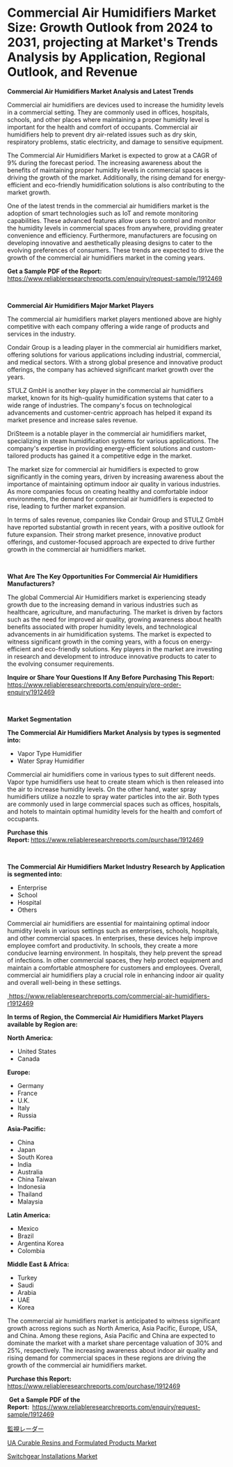 <p><h1>Commercial Air Humidifiers Market Size: Growth Outlook from 2024 to 2031, projecting at Market's Trends Analysis by Application, Regional Outlook, and Revenue</h1></p><p><strong>Commercial Air Humidifiers Market Analysis and Latest Trends</strong></p>
<p><p>Commercial air humidifiers are devices used to increase the humidity levels in a commercial setting. They are commonly used in offices, hospitals, schools, and other places where maintaining a proper humidity level is important for the health and comfort of occupants. Commercial air humidifiers help to prevent dry air-related issues such as dry skin, respiratory problems, static electricity, and damage to sensitive equipment.</p><p>The Commercial Air Humidifiers Market is expected to grow at a CAGR of 9% during the forecast period. The increasing awareness about the benefits of maintaining proper humidity levels in commercial spaces is driving the growth of the market. Additionally, the rising demand for energy-efficient and eco-friendly humidification solutions is also contributing to the market growth.</p><p>One of the latest trends in the commercial air humidifiers market is the adoption of smart technologies such as IoT and remote monitoring capabilities. These advanced features allow users to control and monitor the humidity levels in commercial spaces from anywhere, providing greater convenience and efficiency. Furthermore, manufacturers are focusing on developing innovative and aesthetically pleasing designs to cater to the evolving preferences of consumers. These trends are expected to drive the growth of the commercial air humidifiers market in the coming years.</p></p>
<p><strong>Get a Sample PDF of the Report:&nbsp;</strong> <a href="https://www.reliableresearchreports.com/enquiry/request-sample/1912469">https://www.reliableresearchreports.com/enquiry/request-sample/1912469</a></p>
<p>&nbsp;</p>
<p><strong>Commercial Air Humidifiers Major Market Players</strong></p>
<p><p>The commercial air humidifiers market players mentioned above are highly competitive with each company offering a wide range of products and services in the industry. </p><p>Condair Group is a leading player in the commercial air humidifiers market, offering solutions for various applications including industrial, commercial, and medical sectors. With a strong global presence and innovative product offerings, the company has achieved significant market growth over the years. </p><p>STULZ GmbH is another key player in the commercial air humidifiers market, known for its high-quality humidification systems that cater to a wide range of industries. The company's focus on technological advancements and customer-centric approach has helped it expand its market presence and increase sales revenue.</p><p>DriSteem is a notable player in the commercial air humidifiers market, specializing in steam humidification systems for various applications. The company's expertise in providing energy-efficient solutions and custom-tailored products has gained it a competitive edge in the market.</p><p>The market size for commercial air humidifiers is expected to grow significantly in the coming years, driven by increasing awareness about the importance of maintaining optimum indoor air quality in various industries. As more companies focus on creating healthy and comfortable indoor environments, the demand for commercial air humidifiers is expected to rise, leading to further market expansion.</p><p>In terms of sales revenue, companies like Condair Group and STULZ GmbH have reported substantial growth in recent years, with a positive outlook for future expansion. Their strong market presence, innovative product offerings, and customer-focused approach are expected to drive further growth in the commercial air humidifiers market.</p></p>
<p>&nbsp;</p>
<p><strong>What Are The Key Opportunities For Commercial Air Humidifiers Manufacturers?</strong></p>
<p><p>The global Commercial Air Humidifiers market is experiencing steady growth due to the increasing demand in various industries such as healthcare, agriculture, and manufacturing. The market is driven by factors such as the need for improved air quality, growing awareness about health benefits associated with proper humidity levels, and technological advancements in air humidification systems. The market is expected to witness significant growth in the coming years, with a focus on energy-efficient and eco-friendly solutions. Key players in the market are investing in research and development to introduce innovative products to cater to the evolving consumer requirements.</p></p>
<p><strong>Inquire or Share Your Questions If Any Before Purchasing This Report:</strong> <a href="https://www.reliableresearchreports.com/enquiry/pre-order-enquiry/1912469">https://www.reliableresearchreports.com/enquiry/pre-order-enquiry/1912469</a></p>
<p>&nbsp;</p>
<p><strong>Market Segmentation</strong></p>
<p><strong>The Commercial Air Humidifiers Market Analysis by types is segmented into:</strong></p>
<p><ul><li>Vapor Type Humidifier</li><li>Water Spray Humidifier</li></ul></p>
<p><p>Commercial air humidifiers come in various types to suit different needs. Vapor type humidifiers use heat to create steam which is then released into the air to increase humidity levels. On the other hand, water spray humidifiers utilize a nozzle to spray water particles into the air. Both types are commonly used in large commercial spaces such as offices, hospitals, and hotels to maintain optimal humidity levels for the health and comfort of occupants.</p></p>
<p><strong>Purchase this Report:&nbsp;</strong><a href="https://www.reliableresearchreports.com/purchase/1912469">https://www.reliableresearchreports.com/purchase/1912469</a></p>
<p>&nbsp;</p>
<p><strong>The Commercial Air Humidifiers Market Industry Research by Application is segmented into:</strong></p>
<p><ul><li>Enterprise</li><li>School</li><li>Hospital</li><li>Others</li></ul></p>
<p><p>Commercial air humidifiers are essential for maintaining optimal indoor humidity levels in various settings such as enterprises, schools, hospitals, and other commercial spaces. In enterprises, these devices help improve employee comfort and productivity. In schools, they create a more conducive learning environment. In hospitals, they help prevent the spread of infections. In other commercial spaces, they help protect equipment and maintain a comfortable atmosphere for customers and employees. Overall, commercial air humidifiers play a crucial role in enhancing indoor air quality and overall well-being in these settings.</p></p>
<p><a href="https://www.reliableresearchreports.com/commercial-air-humidifiers-r1912469">&nbsp;https://www.reliableresearchreports.com/commercial-air-humidifiers-r1912469</a></p>
<p><strong>In terms of Region, the Commercial Air Humidifiers Market Players available by Region are:</strong></p>
<p>
    <p> <strong> North America: </strong>
        <ul>
            <li>United States</li>
            <li>Canada</li>
        </ul>
        </p> 
    <p> <strong> Europe: </strong>
        <ul>
            <li>Germany</li>
            <li>France</li>
            <li>U.K.</li>
            <li>Italy</li>
            <li>Russia</li>
        </ul>
        </p> 
    <p> <strong> Asia-Pacific: </strong>
        <ul>
            <li>China</li>
            <li>Japan</li>
            <li>South Korea</li>
            <li>India</li>
            <li>Australia</li>
            <li>China Taiwan</li>
            <li>Indonesia</li>
            <li>Thailand</li>
            <li>Malaysia</li>
        </ul>
        </p> 
    <p> <strong> Latin America: </strong>
        <ul>
            <li>Mexico</li>
            <li>Brazil</li>
            <li>Argentina Korea</li>
            <li>Colombia</li>
        </ul>
        </p> 
    <p> <strong> Middle East & Africa: </strong>
        <ul>
            <li>Turkey</li>
            <li>Saudi</li>
            <li>Arabia</li>
            <li>UAE</li>
            <li>Korea</li>
        </ul>
    </p>
    </p>
<p><p>The commercial air humidifiers market is anticipated to witness significant growth across regions such as North America, Asia Pacific, Europe, USA, and China. Among these regions, Asia Pacific and China are expected to dominate the market with a market share percentage valuation of 30% and 25%, respectively. The increasing awareness about indoor air quality and rising demand for commercial spaces in these regions are driving the growth of the commercial air humidifiers market.</p></p>
<p><strong>Purchase this Report: </strong><a href="https://www.reliableresearchreports.com/purchase/1912469">https://www.reliableresearchreports.com/purchase/1912469</a></p>
<p>&nbsp;<strong>Get a Sample PDF of the Report:&nbsp;&nbsp;</strong><a href="https://www.reliableresearchreports.com/enquiry/request-sample/1912469">https://www.reliableresearchreports.com/enquiry/request-sample/1912469</a></p>
<p><strong></strong></p>
<p><p><a href="https://github.com/deonnorth8/Market-Research-Report-List-1/blob/main/696864244951.md">監視レーダー</a></p><p><a href="https://issuu.com/reportprime-2/docs/ua-curable-resins-and-formulated-products-market-s">UA Curable Resins and Formulated Products Market</a></p><p><a href="https://github.com/brenzgnarento/Market-Research-Report-List-2/blob/main/switchgear-installations-market.md">Switchgear Installations Market</a></p></p>